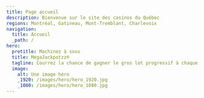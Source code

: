 ```yaml
---
title: Page accueil
description: Bienvenue sur le site des casinos du Québec
regions: Montréal, Gatineau, Mont-Tremblant, Charlevoix
navigation:
  title: Accueil
  _path: /
hero:
  pretitle: Machinez à sous
  title: MegaJackpotzz®
  tagline: Courrez la chance de gagner le gros lot progressif à chaque partie et avec n'importe quelle mise!
  image:
    alt: Une image héro
    _1920: /images/hero/hero_1920.jpg
    _1080: /images/hero/hero_1080.jpg
---
```

